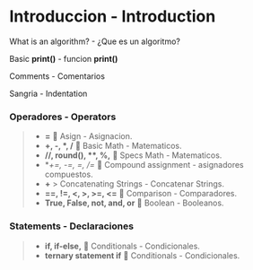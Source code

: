 # Introduccion - Introduction

What is an algorithm? - ¿Que es un algoritmo?

Basic **print()** - funcion **print()**

Comments - Comentarios

Sangria - Indentation

### Operadores - Operators

> - **=** :small_red_triangle_down: Asign - Asignacion.
> - **+, -, \*, /** :small_red_triangle_down: Basic Math - Matematicos.
> - **//, round(), \**,  %,** :small_red_triangle_down: Specs Math - Matematicos.
> - **+=, -=, *=, /=** :small_red_triangle_down: Compound assignment - asignadores compuestos.
> - **+** > Concatenating Strings - Concatenar Strings.
> - **==, !=, <, >, >=, <=** :small_red_triangle_down: Comparison - Comparadores.
> - **True, False, not, and, or** :small_red_triangle_down: Boolean - Booleanos.

### Statements - Declaraciones

> - **if, if-else,** :small_red_triangle_down: Conditionals - Condicionales.
> - **ternary statement if** :small_red_triangle_down: Conditionals - Condicionales.




